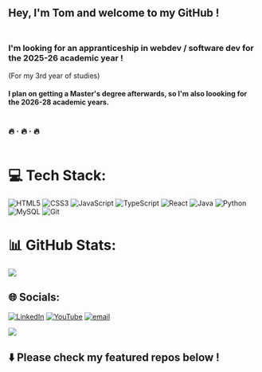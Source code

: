 ## Hey, I'm Tom and welcome to my GitHub !<br><br>
### I'm looking for an appranticeship in webdev / software dev for the 2025-26 academic year !<br>
(For my 3rd year of studies)
#### I plan on getting a Master's degree afterwards, so I'm also loooking for the 2026-28 academic years.<br><br>

### 🔥 · 🔥 · 🔥<br><br>


# 💻 Tech Stack:
![HTML5](https://img.shields.io/badge/html5-%23E34F26.svg?style=for-the-badge&logo=html5&logoColor=white) ![CSS3](https://img.shields.io/badge/css3-%231572B6.svg?style=for-the-badge&logo=css3&logoColor=white) ![JavaScript](https://img.shields.io/badge/javascript-%23323330.svg?style=for-the-badge&logo=javascript&logoColor=%23F7DF1E) ![TypeScript](https://img.shields.io/badge/typescript-%23007ACC.svg?style=for-the-badge&logo=typescript&logoColor=white) ![React](https://img.shields.io/badge/react-%2320232a.svg?style=for-the-badge&logo=react&logoColor=%2361DAFB) ![Java](https://img.shields.io/badge/java-%23ED8B00.svg?style=for-the-badge&logo=openjdk&logoColor=white) ![Python](https://img.shields.io/badge/python-3670A0?style=for-the-badge&logo=python&logoColor=ffdd54) ![MySQL](https://img.shields.io/badge/mysql-4479A1.svg?style=for-the-badge&logo=mysql&logoColor=white) ![Git](https://img.shields.io/badge/git-%23F05033.svg?style=for-the-badge&logo=git&logoColor=white)
# 📊 GitHub Stats:
![](https://github-readme-stats.vercel.app/api/top-langs/?username=tomburger64&theme=dark&hide_border=false&include_all_commits=false&count_private=false&layout=compact)

## 🌐 Socials:
[![LinkedIn](https://img.shields.io/badge/LinkedIn-%230077B5.svg?logo=linkedin&logoColor=white)](https://linkedin.com/in/https://www.linkedin.com/in/tom-bonde/) [![YouTube](https://img.shields.io/badge/YouTube-%23FF0000.svg?logo=YouTube&logoColor=white)](https://youtube.com/@https://www.youtube.com/@PortfolioTomB) [![email](https://img.shields.io/badge/Email-D14836?logo=gmail&logoColor=white)](mailto:tom64bonde@gmail.com) 

[![](https://visitcount.itsvg.in/api?id=tomburger64&icon=0&color=0)](https://visitcount.itsvg.in)

## ⬇️ Please check my featured repos below !

<!-- Proudly created with GPRM ( https://gprm.itsvg.in ) -->
